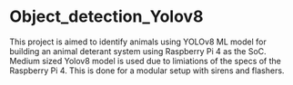 # Object_detection_Yolov8
This project is aimed to identify animals using YOLOv8 ML model for building an animal deterant system using Raspberry Pi 4 as the SoC. 
Medium sized Yolov8 model is used due to limiations of the specs of the Raspberry Pi 4. 
This is done for a modular setup with sirens and flashers.
